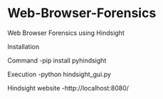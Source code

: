# Web-Browser-Forensics

Web Browser Forensics using Hindsight

Installation

Command -pip install pyhindsight


Execution -python hindsight_gui.py


Hindsight website -http://localhost:8080/

